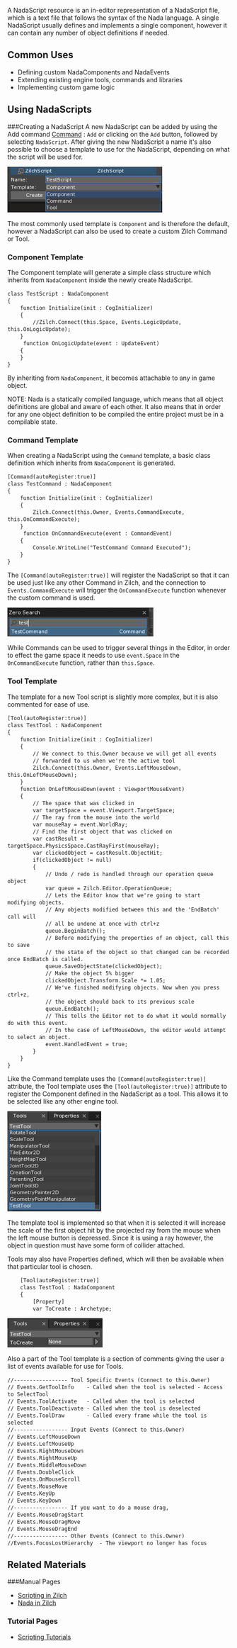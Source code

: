 A NadaScript resource is an in-editor representation of a NadaScript file, which is a text file that follows the syntax of the Nada language. A single NadaScript usually defines and implements a single component, however it can contain any number of object definitions if needed. 


## Common Uses


 - Defining custom NadaComponents and NadaEvents
 - Extending existing engine tools, commands and libraries
 - Implementing custom game logic


## Using NadaScripts

###Creating a NadaScript
A new NadaScript can be added by using the Add command [Command](https://github.com/ZilchEngine/ZilchDocs/blob/master/zilch_editor_documentation/zilchmanual/editor/editorcommands/commands.markdown) : `Add` or clicking on the `Add` button, followed by selecting `NadaScript`. After giving the new NadaScript a name it's also possible to choose a template to use for the NadaScript, depending on what the script will be used for. 



![nadatemplates](https://raw.githubusercontent.com/ZilchEngine/ZilchFiles/master/doc_files/841.png)


The most commonly used template is `Component` and is therefore the default, however a NadaScript can also be used to create a custom Zilch Command or Tool. 


### Component Template

The Component template will generate a simple class structure which inherits from `NadaComponent` inside the newly create NadaScript. 

```
class TestScript : NadaComponent
{
    function Initialize(init : CogInitializer)
    {
        //Zilch.Connect(this.Space, Events.LogicUpdate, this.OnLogicUpdate);
    }
     function OnLogicUpdate(event : UpdateEvent)
    {
    }
}
```


By inheriting from `NadaComponent`, it becomes attachable to any in game object. 

NOTE: Nada is a statically compiled language, which means that all object definitions are global and aware of each other. It also means that in order for any one object definition to be compiled the entire project must be in a compilable state. 


### Command Template

When creating a NadaScript using the `Command` template, a basic class definition which inherits from `NadaComponent` is generated.

```
[Command(autoRegister:true)]
class TestCommand : NadaComponent
{
    function Initialize(init : CogInitializer)
    {
        Zilch.Connect(this.Owner, Events.CommandExecute, this.OnCommandExecute);
    }
     function OnCommandExecute(event : CommandEvent)
    {
        Console.WriteLine("TestCommand Command Executed");
    }
}
```


The `[Command(autoRegister:true)]` will register the NadaScript so that it can be used just like any other Command in Zilch, and the connection to `Events.CommandExecute` will trigger the `OnCommandExecute` function whenever the custom command is used.



![command](https://raw.githubusercontent.com/ZilchEngine/ZilchFiles/master/doc_files/842.png)


While Commands can be used to trigger several things in the Editor, in order to effect the game space it needs to use `event.Space` in the `OnCommandExecute` function, rather than `this.Space`. 


### Tool Template

The template for a new Tool script is slightly more complex, but it is also commented for ease of use.

```
[Tool(autoRegister:true)]
class TestTool : NadaComponent
{
    function Initialize(init : CogInitializer)
    {
        // We connect to this.Owner because we will get all events 
        // forwarded to us when we're the active tool
        Zilch.Connect(this.Owner, Events.LeftMouseDown, this.OnLeftMouseDown);
    }
    function OnLeftMouseDown(event : ViewportMouseEvent)
    {
        // The space that was clicked in
        var targetSpace = event.Viewport.TargetSpace;
        // The ray from the mouse into the world
        var mouseRay = event.WorldRay;
        // Find the first object that was clicked on
        var castResult = targetSpace.PhysicsSpace.CastRayFirst(mouseRay);
        var clickedObject = castResult.ObjectHit;
        if(clickedObject != null)
        {
            // Undo / redo is handled through our operation queue object
            var queue = Zilch.Editor.OperationQueue;
            // Lets the Editor know that we're going to start modifying objects.
            // Any objects modified between this and the 'EndBatch' call will
            // all be undone at once with ctrl+z
            queue.BeginBatch();
            // Before modifying the properties of an object, call this to save
            // the state of the object so that changed can be recorded once EndBatch is called.
            queue.SaveObjectState(clickedObject);
            // Make the object 5% bigger
            clickedObject.Transform.Scale *= 1.05;
            // We've finished modifying objects. Now when you press ctrl+z, 
            // the object should back to its previous scale
            queue.EndBatch();
            // This tells the Editor not to do what it would normally do with this event.
            // In the case of LeftMouseDown, the editor would attempt to select an object.
            event.HandledEvent = true;
        }
    }
}
```


Like the Command template uses the `[Command(autoRegister:true)]` attribute, the Tool template uses the `[Tool(autoRegister:true)]` attribute to register the Component defined in the NadaScript as a tool. This allows it to be selected like any other engine tool. 



![tool](https://raw.githubusercontent.com/ZilchEngine/ZilchFiles/master/doc_files/843.png)


The template tool is implemented so that when it is selected it will increase the scale of the first object hit by the projected ray from the mouse when the left mouse button is depressed. Since it is using a ray however, the object in question must have some form of collider attached. 

Tools may also have Properties defined, which will then be available when that particular tool is chosen. 

```
    [Tool(autoRegister:true)]
    class TestTool : NadaComponent
    {
        [Property]
        var ToCreate : Archetype;

```




![toolproperty](https://raw.githubusercontent.com/ZilchEngine/ZilchFiles/master/doc_files/844.png)


Also a part of the Tool template is a section of comments giving the user a list of events available for use for Tools. 

```
//----------------- Tool Specific Events (Connect to this.Owner)
// Events.GetToolInfo    - Called when the tool is selected - Access to SelectTool 
// Events.ToolActivate   - Called when the tool is selected
// Events.ToolDeactivate - Called when the tool is deselected
// Events.ToolDraw       - Called every frame while the tool is selected
//----------------- Input Events (Connect to this.Owner)
// Events.LeftMouseDown
// Events.LeftMouseUp
// Events.RightMouseDown
// Events.RightMouseUp
// Events.MiddleMouseDown
// Events.DoubleClick
// Events.OnMouseScroll
// Events.MouseMove
// Events.KeyUp
// Events.KeyDown
//----------------- If you want to do a mouse drag, 
// Events.MouseDragStart
// Events.MouseDragMove
// Events.MouseDragEnd
//----------------- Other Events (Connect to this.Owner)
//Events.FocusLostHierarchy  - The viewport no longer has focus
```



## Related Materials

###Manual Pages
- [Scripting in Zilch](https://github.com/ZilchEngine/ZilchDocs/blob/master/zilch_editor_documentation/zilchmanual/scripting.markdown)
- [Nada in Zilch](https://github.com/ZilchEngine/ZilchDocs/blob/master/zilch_editor_documentation/zilchmanual/nada_in_zero.markdown)


### Tutorial Pages

- [Scripting Tutorials](https://github.com/ZilchEngine/ZilchDocs/blob/master/zilch_editor_documentation/tutorials/scripting.markdown)
 

 